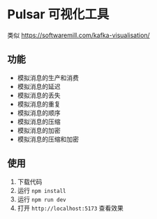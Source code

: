 # Pulsar 可视化工具

类似 https://softwaremill.com/kafka-visualisation/

## 功能

- 模拟消息的生产和消费
- 模拟消息的延迟
- 模拟消息的丢失
- 模拟消息的重复
- 模拟消息的顺序
- 模拟消息的压缩
- 模拟消息的加密
- 模拟消息的压缩和加密

## 使用

1. 下载代码
2. 运行 `npm install`
3. 运行 `npm run dev`
4. 打开 `http://localhost:5173` 查看效果

